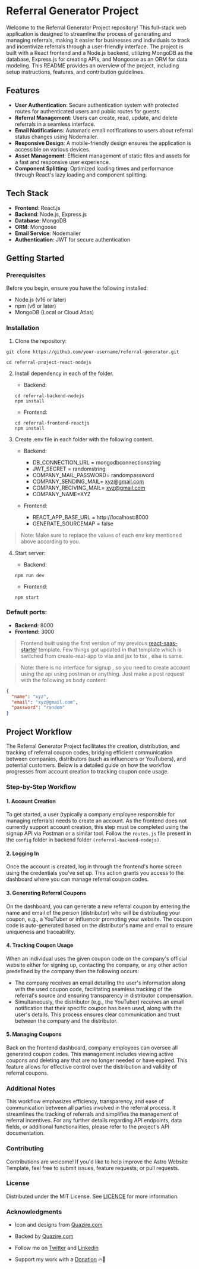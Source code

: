 # Referral Generator Project

Welcome to the Referral Generator Project repository! This full-stack web application is designed to streamline the process of generating and managing referrals, making it easier for businesses and individuals to track and incentivize referrals through a user-friendly interface. The project is built with a React frontend and a Node.js backend, utilizing MongoDB as the database, Express.js for creating APIs, and Mongoose as an ORM for data modeling. This README provides an overview of the project, including setup instructions, features, and contribution guidelines.

## Features

- **User Authentication**: Secure authentication system with protected routes for authenticated users and public routes for guests.
- **Referral Management**: Users can create, read, update, and delete referrals in a seamless interface.
- **Email Notifications**: Automatic email notifications to users about referral status changes using Nodemailer.
- **Responsive Design**: A mobile-friendly design ensures the application is accessible on various devices.
- **Asset Management**: Efficient management of static files and assets for a fast and responsive user experience.
- **Component Splitting**: Optimized loading times and performance through React's lazy loading and component splitting.

## Tech Stack

- **Frontend**: React.js
- **Backend**: Node.js, Express.js
- **Database**: MongoDB
- **ORM**: Mongoose
- **Email Service**: Nodemailer
- **Authentication**: JWT for secure authentication

## Getting Started

### Prerequisites

Before you begin, ensure you have the following installed:

- Node.js (v16 or later)
- npm (v6 or later)
- MongoDB (Local or Cloud Atlas)

### Installation

1. Clone the repository:

```
git clone https://github.com/your-username/referral-generator.git

cd referral-project-react-nodejs
```

2. Install dependency in each of the folder.

   - Backend:

   ```
   cd referral-backend-nodejs
   npm install
   ```

   - Frontend:

   ```
   cd referral-frontend-reactjs
   npm install
   ```

3. Create .env file in each folder with the following content.

   - Backend:

     - DB_CONNECTION_URL = mongodbconnectionstring
     - JWT_SECRET = randomstring
     - COMPANY_MAIL_PASSWORD= randompassword
     - COMPANY_SENDING_MAIL= xyz@gmail.com
     - COMPANY_RECIVING_MAIL= xyz@gmail.com
     - COMPANY_NAME=XYZ

   - Frontend:
     - REACT_APP_BASE_URL = http://localhost:8000
     - GENERATE_SOURCEMAP = false

> Note: Make sure to replace the values of each env key mentioned above according to you.

4. Start server:

   - Backend:

   ```
   npm run dev
   ```

   - Frontend:

   ```
   npm start
   ```

### Default ports:

- **Backend:** 8000
- **Frontend:** 3000

> Frontend built using the first version of my previous [react-saas-starter](https://github.com/shoaibkh4n/react-saas-starter) template. Few things got updated in that template which is switched from create-reat-app to vite and jsx to tsx , else is same.

> Note: there is no interface for signup , so you need to create account using the api using postman or anything.
> Just make a post request with the following as body content:

```json
{
  "name": "xyz",
  "email": "xyz@gmail.com",
  "password": "random"
}
```

## Project Workflow

The Referral Generator Project facilitates the creation, distribution, and tracking of referral coupon codes, bridging efficient communication between companies, distributors (such as influencers or YouTubers), and potential customers. Below is a detailed guide on how the workflow progresses from account creation to tracking coupon code usage.

### Step-by-Step Workflow

#### 1. Account Creation

To get started, a user (typically a company employee responsible for managing referrals) needs to create an account. As the frontend does not currently support account creation, this step must be completed using the signup API via Postman or a similar tool. Follow the `routes.js` file present in the `config` folder in backend folder `(referral-backend-nodejs)`.

#### 2. Logging In

Once the account is created, log in through the frontend's home screen using the credentials you've set up. This action grants you access to the dashboard where you can manage referral coupon codes.

#### 3. Generating Referral Coupons

On the dashboard, you can generate a new referral coupon by entering the name and email of the person (distributor) who will be distributing your coupon, e.g., a YouTuber or influencer promoting your website. The coupon code is auto-generated based on the distributor's name and email to ensure uniqueness and traceability.

#### 4. Tracking Coupon Usage

When an individual uses the given coupon code on the company's official website either for signing up, contacting the company, or any other action predefined by the company then the following occurs:

- The company receives an email detailing the user's information along with the used coupon code, facilitating seamless tracking of the referral's source and ensuring transparency in distributor compensation.
- Simultaneously, the distributor (e.g., the YouTuber) receives an email notification that their specific coupon has been used, along with the user's details. This process ensures clear communication and trust between the company and the distributor.

#### 5. Managing Coupons

Back on the frontend dashboard, company employees can oversee all generated coupon codes. This management includes viewing active coupons and deleting any that are no longer needed or have expired. This feature allows for effective control over the distribution and validity of referral coupons.

### Additional Notes

This workflow emphasizes efficiency, transparency, and ease of communication between all parties involved in the referral process. It streamlines the tracking of referrals and simplifies the management of referral incentives. For any further details regarding API endpoints, data fields, or additional functionalities, please refer to the project's API documentation.

### Contributing

Contributions are welcome! If you'd like to help improve the Astro Website Template, feel free to submit issues, feature requests, or pull requests.

### License

Distributed under the MIT License. See [LICENCE](https://github.com/shoaibkh4n/referral-project-react-nodejs/blob/main/LICENSE) for more information.

### Acknowledgments

- Icon and designs from [Quazire.com](https://quazire.com/)
- Backed by [Quazire.com](https://quazire.com/)

- Follow me on [Twitter](https://twitter.com/theshoaibkh4n) and [Linkedin](https://linkedin.com/in/shoaibkh4n)
- Support my work with a [Donation](https://github.com/sponsors/shoaibkh4n) 🔥🚀
